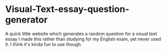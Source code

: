 # Visual-Text-essay-question-generator
A quick little website which generates a random question for a visual text essay
I made this rather than studying for my English exam, yet never used it. I think it's kinda fun to use though.
